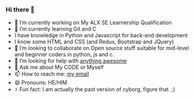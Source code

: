 ### Hi there 👋

<!--
**Kenneth-bit/Kenneth-bit** is a ✨ _special_ ✨ repository because its `README.md` (this file) appears on your GitHub profile.

Here are some ideas to get you started:
-->
- 🔭 I’m currently working on My ALX SE Learnership Qualification
- 🌱 I’m currently learning Git and C
- I have knowledge in Python and Javascript for back-end development
- I know some HTML and CSS (and Redux, Bootstrap and JQuery)
- 👯 I’m looking to collaborate on Open source stuff suitable for mid-level and beginner coders in python, js and c.
- 🤔 I’m looking for help with [anything awesome](https://hdlatestwallpaper.com/wp-content/uploads/2019/06/Cyborg-HD-wallpaper-new.jpg)
- 💬 Ask me about My CODE or Myself
- 📫 How to reach me: [my email](kehnetehmjr@gmail.com)
- 😄 Pronouns: HE/HIM
- ⚡ Fun fact: I am actually the past version of cyborg, figure that. ;)



